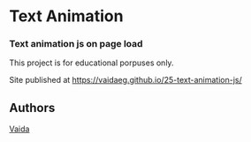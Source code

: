 # Text Animation

### Text animation js on page load

This project is for educational porpuses only.

Site published at https://vaidaeg.github.io/25-text-animation-js/

## Authors
[Vaida](https://github.com/VaidaEG)